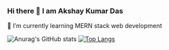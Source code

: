 ### Hi there 👋 I am Akshay Kumar Das
🌱 I’m currently learning MERN stack web development

![Anurag's GitHub stats](https://github-readme-stats.vercel.app/api?username=akshayxemo&show_icons=true&theme=radical) [![Top Langs](https://github-readme-stats.vercel.app/api/top-langs/?username=akshayxemo&layout=compact&show_icons=true&theme=radical)](https://github.com/anuraghazra/github-readme-stats)
<!--
**akshayxemo/akshayxemo** is a ✨ _special_ ✨ repository because its `README.md` (this file) appears on your GitHub profile.

Here are some ideas to get you started:

- 🔭 I’m currently working on ...
- 🌱 I’m currently learning ...
- 👯 I’m looking to collaborate on ...
- 🤔 I’m looking for help with ...
- 💬 Ask me about ...
- 📫 How to reach me: ...
- 😄 Pronouns: ...
- ⚡ Fun fact: ...
-->
